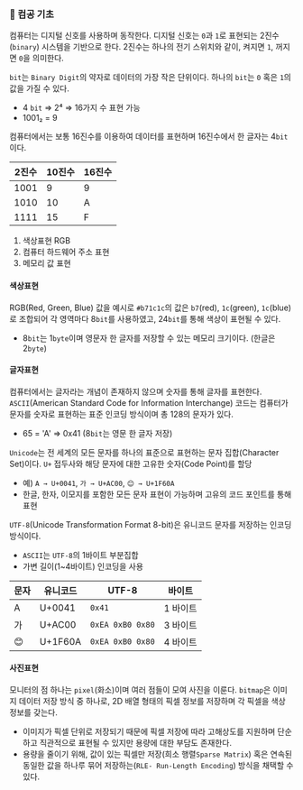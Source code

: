 ### 📗 컴공 기초

컴퓨터는 디지털 신호를 사용하며 동작한다. 디지털 신호는 `0`과 `1`로 표현되는 2진수(`binary`) 시스템을 기반으로 한다. 2진수는 하나의 전기 스위치와 같이, 켜지면 `1`, 꺼지면 `0`을 의미한다.

`bit`는 `Binary Digit`의 약자로 데이터의 가장 작은 단위이다. 하나의 `bit`는 `0` 혹은 `1`의 값을 가질 수 있다.

- 4 `bit` => 2⁴ => 16가지 수 표현 가능
- 1001₂ = 9

컴퓨터에서는 보통 16진수를 이용하여 데이터를 표현하며 16진수에서 한 글자는 4`bit`이다.

| 2진수 | 10진수 | 16진수 |
|------|------|------|
| 1001 | 9 | 9 |
| 1010 | 10 | A |
| 1111 | 15 | F |

  1. 색상표현 RGB
  2. 컴퓨터 하드웨어 주소 표현
  3. 메모리 값 표현

#### 색상표현
RGB(Red, Green, Blue) 값을 예시로 `#b71c1c`의 값은 `b7`(red), `1c`(green), `1c`(blue)로 조합되어 각 영역마다 8`bit`를 사용하였고, 24`bit`를 통해 색상이 표현될 수 있다.

- 8`bit`는 1`byte`이며 영문자 한 글자를 저장할 수 있는 메모리 크기이다. (한글은 2`byte`)

#### 글자표현
컴퓨터에서는 글자라는 개념이 존재하지 않으며 숫자를 통해 글자를 표현한다. `ASCII`(American Standard Code for Information Interchange) 코드는 컴퓨터가 문자를 숫자로 표현하는 표준 인코딩 방식이며 총 128의 문자가 있다.

- 65 = 'A' => 0x41  (8`bit`는 영문 한 글자 저장)

`Unicode`는 전 세계의 모든 문자를 하나의 표준으로 표현하는 문자 집합(Character Set)이다. `U+` 접두사와 해당 문자에 대한 고유한 숫자(Code Point)를 할당

- 예) `A → U+0041`, `가 → U+AC00`, `😊 → U+1F60A`
- 한글, 한자, 이모지를 포함한 모든 문자 표현이 가능하며 고유의 코드 포인트를 통해 표현

`UTF-8`(Unicode Transformation Format 8-bit)은 유니코드 문자를 저장하는 인코딩 방식이다.

- `ASCII`는 `UTF-8`의 1바이트 부분집합
- 가변 길이(1~4바이트) 인코딩을 사용

| 문자 | 유니코드 | UTF-8 | 바이트 |
|------|------|------|--------|
| A | U+0041 | `0x41` | 1 바이트
| 가 | U+AC00 | `0xEA 0xB0 0x80` | 3 바이트
| 😊 | U+1F60A | `0xEA 0xB0 0x80` | 4 바이트

#### 사진표현

모니터의 점 하나는 `pixel`(화소)이며 여러 점들이 모여 사진을 이룬다. `bitmap`은 이미지 데이터 저장 방식 중 하나로, 2D 배열 형태의 픽셀 정보를 저장하며 각 픽셀을 색상 정보를 갖는다.

- 이미지가 픽셀 단위로 저장되기 때문에 픽셀 저장에 따라 고해상도를 지원하며 단순하고 직관적으로 표현될 수 있지만 용량에 대한 부담도 존재한다.
- 용량을 줄이기 위해, 값이 있는 픽셀만 저장(희소 행렬`Sparse Matrix`) 혹은 연속된 동일한 값을 하나루 묶어 저장하는(`RLE- Run-Length Encoding`) 방식을 채택할 수 있다.
